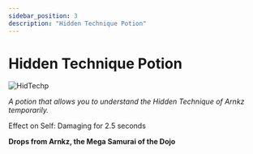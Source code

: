 ```yaml
---
sidebar_position: 3
description: "Hidden Technique Potion"
---
```


# Hidden Technique Potion

![HidTechp](https://vwiki.valorserver.com/api/item/picture/hidden%20technique%20potion)

<i>A potion that allows you to understand the Hidden Technique of Arnkz temporarily.</i>

Effect on Self: Damaging for 2.5 seconds

**Drops from Arnkz, the Mega Samurai of the Dojo**
